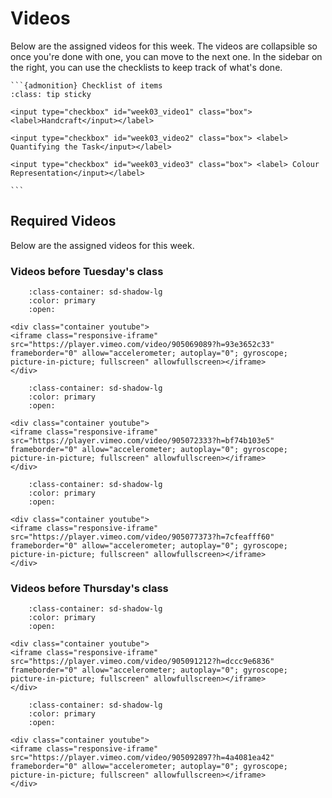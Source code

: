 # Videos

Below are the assigned videos for this week. 
The videos are collapsible so once you're done with one, you can move to the next one.
In the sidebar on the right, you can use the checklists to keep track of what's done.

````{margin}
```{admonition} Checklist of items
:class: tip sticky

<input type="checkbox" id="week03_video1" class="box"> <label>Handcraft</input></label>

<input type="checkbox" id="week03_video2" class="box"> <label> Quantifying the Task</input></label>

<input type="checkbox" id="week03_video3" class="box"> <label> Colour Representation</input></label>

```
````

## Required Videos

Below are the assigned videos for this week.

### Videos before Tuesday's class

```{dropdown} 1. Handcraft
    :class-container: sd-shadow-lg
    :color: primary
    :open:

<div class="container youtube">
<iframe class="responsive-iframe" src="https://player.vimeo.com/video/905069089?h=93e3652c33" frameborder="0" allow="accelerometer; autoplay="0"; gyroscope; picture-in-picture; fullscreen" allowfullscreen></iframe>
</div>
```

```{dropdown} 2. Quantifying the Task
    :class-container: sd-shadow-lg
    :color: primary
    :open:

<div class="container youtube">
<iframe class="responsive-iframe" src="https://player.vimeo.com/video/905072333?h=bf74b103e5" frameborder="0" allow="accelerometer; autoplay="0"; gyroscope; picture-in-picture; fullscreen" allowfullscreen></iframe>
</div>
```

```{dropdown} 3. Colour Representation
    :class-container: sd-shadow-lg
    :color: primary
    :open:

<div class="container youtube">
<iframe class="responsive-iframe" src="https://player.vimeo.com/video/905077373?h=7cfeafff60" frameborder="0" allow="accelerometer; autoplay="0"; gyroscope; picture-in-picture; fullscreen" allowfullscreen></iframe>
</div>
```

### Videos before Thursday's class

```{dropdown} 4. Handcraft Program Design
    :class-container: sd-shadow-lg
    :color: primary
    :open:

<div class="container youtube">
<iframe class="responsive-iframe" src="https://player.vimeo.com/video/905091212?h=dccc9e6836" frameborder="0" allow="accelerometer; autoplay="0"; gyroscope; picture-in-picture; fullscreen" allowfullscreen></iframe>
</div>
```

```{dropdown} 5. Classes in Python
    :class-container: sd-shadow-lg
    :color: primary
    :open:

<div class="container youtube">
<iframe class="responsive-iframe" src="https://player.vimeo.com/video/905092897?h=4a4081ea42" frameborder="0" allow="accelerometer; autoplay="0"; gyroscope; picture-in-picture; fullscreen" allowfullscreen></iframe>
</div>
```